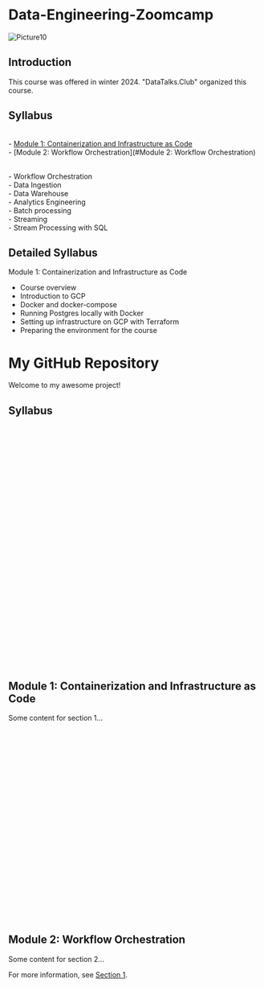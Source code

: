 # Data-Engineering-Zoomcamp


![Picture10](https://github.com/AFARNOOD/Data-Engineering-Zoomcamp/assets/145398892/d73329d9-af29-4abd-adb1-6f6fd544e45a)


## Introduction

This course was offered in winter 2024. "DataTalks.Club" organized this course.


## Syllabus
<br> - [Module 1: Containerization and Infrastructure as Code](#section-1)
<br> - [Module 2: Workflow Orchestration](#Module 2: Workflow Orchestration)

<br> - Workflow Orchestration
<br> - Data Ingestion
<br> - Data Warehouse
<br> - Analytics Engineering
<br> - Batch processing
<br> - Streaming
<br> - Stream Processing with SQL

## Detailed Syllabus
Module 1: Containerization and Infrastructure as Code <a name="Module 1: Containerization and Infrastructure as Code"></a>
* Course overview
* Introduction to GCP
* Docker and docker-compose
* Running Postgres locally with Docker
* Setting up infrastructure on GCP with Terraform
* Preparing the environment for the course


# My GitHub Repository

Welcome to my awesome project!

## Syllabus


<br>
<br>
<br>
<br>
<br>
<br>
<br>
<br>
<br>
<br>
<br>
<br>
<br>
<br>
<br>
<br>
<br>
<br>
<br>
<br>
<br>
<br>
<br>
<br>
<br>
<br>
<br>
<br>















## Module 1: Containerization and Infrastructure as Code <a name="Module 1: Containerization and Infrastructure as Code"></a>
Some content for section 1...
<br>
<br>
<br>
<br>
<br>
<br>
<br>
<br>
<br>
<br>
<br>
<br>
<br>
<br>
<br>
<br>
<br>
<br>
<br>
<br>
<br>
<br>
<br>
<br>
## Module 2: Workflow Orchestration <a name="Module 2: Workflow Orchestration"></a>

Some content for section 2...

For more information, see [Section 1](#section-1).

